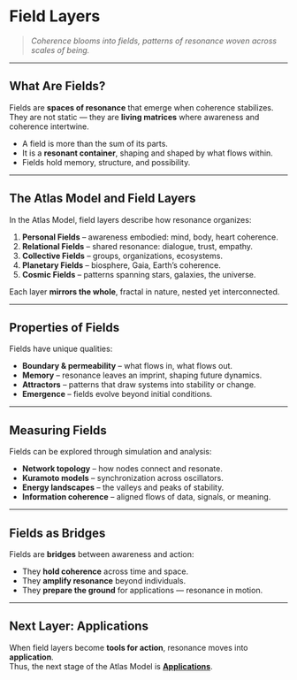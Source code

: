 # Field Layers

> *Coherence blooms into fields, patterns of resonance woven across scales of being.*

---

## What Are Fields?

Fields are **spaces of resonance** that emerge when coherence stabilizes.  
They are not static — they are **living matrices** where awareness and coherence intertwine.

- A field is more than the sum of its parts.  
- It is a **resonant container**, shaping and shaped by what flows within.  
- Fields hold memory, structure, and possibility.

---

## The Atlas Model and Field Layers

In the Atlas Model, field layers describe how resonance organizes:

1. **Personal Fields** – awareness embodied: mind, body, heart coherence.  
2. **Relational Fields** – shared resonance: dialogue, trust, empathy.  
3. **Collective Fields** – groups, organizations, ecosystems.  
4. **Planetary Fields** – biosphere, Gaia, Earth’s coherence.  
5. **Cosmic Fields** – patterns spanning stars, galaxies, the universe.

Each layer **mirrors the whole**, fractal in nature, nested yet interconnected.

---

## Properties of Fields

Fields have unique qualities:

- **Boundary & permeability** – what flows in, what flows out.  
- **Memory** – resonance leaves an imprint, shaping future dynamics.  
- **Attractors** – patterns that draw systems into stability or change.  
- **Emergence** – fields evolve beyond initial conditions.  

---

## Measuring Fields

Fields can be explored through simulation and analysis:

- **Network topology** – how nodes connect and resonate.  
- **Kuramoto models** – synchronization across oscillators.  
- **Energy landscapes** – the valleys and peaks of stability.  
- **Information coherence** – aligned flows of data, signals, or meaning.

---

## Fields as Bridges

Fields are **bridges** between awareness and action:

- They **hold coherence** across time and space.  
- They **amplify resonance** beyond individuals.  
- They **prepare the ground** for applications — resonance in motion.

---

## Next Layer: Applications

When field layers become **tools for action**, resonance moves into **application**.  
Thus, the next stage of the Atlas Model is **[Applications](applications.md)**.  
